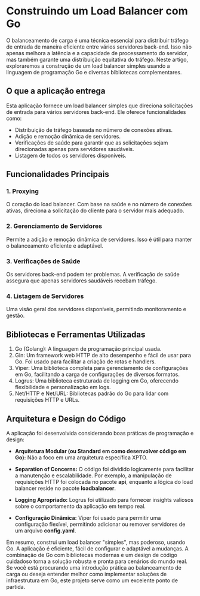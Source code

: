 # **Construindo um Load Balancer com Go**

O balanceamento de carga é uma técnica essencial para distribuir tráfego de entrada de maneira eficiente entre vários servidores back-end. Isso não apenas melhora a latência e a capacidade de processamento do servidor, mas também garante uma distribuição equitativa do tráfego. Neste artigo, exploraremos a construção de um load balancer simples usando a linguagem de programação Go e diversas bibliotecas complementares.

## O que a aplicação entrega

Esta aplicação fornece um load balancer simples que direciona solicitações de entrada para vários servidores back-end. Ele oferece funcionalidades como:

* Distribuição de tráfego baseada no número de conexões ativas.
* Adição e remoção dinâmica de servidores.
* Verificações de saúde para garantir que as solicitações sejam direcionadas apenas para servidores saudáveis.
* Listagem de todos os servidores disponíveis.

## Funcionalidades Principais

### 1. Proxying

O coração do load balancer. Com base na saúde e no número de conexões ativas, direciona a solicitação do cliente para o servidor mais adequado.

### 2. Gerenciamento de Servidores

Permite a adição e remoção dinâmica de servidores. Isso é útil para manter o balanceamento eficiente e adaptável.

### 3. Verificações de Saúde

Os servidores back-end podem ter problemas. A verificação de saúde assegura que apenas servidores saudáveis recebam tráfego.

### 4. Listagem de Servidores

Uma visão geral dos servidores disponíveis, permitindo monitoramento e gestão.

## Bibliotecas e Ferramentas Utilizadas

1. Go (Golang): A linguagem de programação principal usada.
2. Gin: Um framework web HTTP de alto desempenho e fácil de usar para Go. Foi usado para facilitar a criação de rotas e handlers.
3. Viper: Uma biblioteca completa para gerenciamento de configurações em Go, facilitando a carga de configurações de diversos formatos.
4. Logrus: Uma biblioteca estruturada de logging em Go, oferecendo flexibilidade e personalização em logs.
5. Net/HTTP e Net/URL: Bibliotecas padrão do Go para lidar com requisições HTTP e URLs.

## Arquitetura e Design do Código

A aplicação foi desenvolvida considerando boas práticas de programação e design:

* **Arquitetura Modular (ou Standard em como desenvolver código em Go):** Não a foco em uma arquitetura específica XPTO.

* **Separation of Concerns:** O código foi dividido logicamente para facilitar a manutenção e escalabilidade. Por exemplo, a manipulação de requisições HTTP foi colocada no pacote **api**, enquanto a lógica do load balancer reside no pacote **loadbalancer**.

* **Logging Apropriado:** Logrus foi utilizado para fornecer insights valiosos sobre o comportamento da aplicação em tempo real.

* **Configuração Dinâmica:** Viper foi usado para permitir uma configuração flexível, permitindo adicionar ou remover servidores de um arquivo **config.yaml**.

Em resumo, construi um load balancer "simples", mas poderoso, usando Go. A aplicação é eficiente, fácil de configurar e adaptável a mudanças. A combinação de Go com bibliotecas modernas e um design de código cuidadoso torna a solução robusta e pronta para cenários do mundo real. Se você está procurando uma introdução prática ao balanceamento de carga ou deseja entender melhor como implementar soluções de infraestrutura em Go, este projeto serve como um excelente ponto de partida.